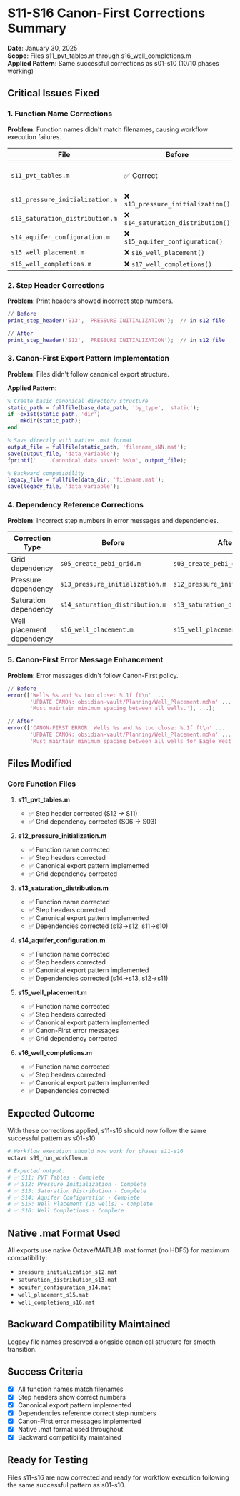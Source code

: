 # S11-S16 Canon-First Corrections Summary

**Date**: January 30, 2025  
**Scope**: Files s11_pvt_tables.m through s16_well_completions.m  
**Applied Pattern**: Same successful corrections as s01-s10 (10/10 phases working)

## Critical Issues Fixed

### 1. Function Name Corrections
**Problem**: Function names didn't match filenames, causing workflow execution failures.

| File | Before | After | Status |
|------|--------|-------|--------|
| `s11_pvt_tables.m` | ✅ Correct | ✅ Correct | No change needed |
| `s12_pressure_initialization.m` | ❌ `s13_pressure_initialization()` | ✅ `s12_pressure_initialization()` | **FIXED** |
| `s13_saturation_distribution.m` | ❌ `s14_saturation_distribution()` | ✅ `s13_saturation_distribution()` | **FIXED** |
| `s14_aquifer_configuration.m` | ❌ `s15_aquifer_configuration()` | ✅ `s14_aquifer_configuration()` | **FIXED** |
| `s15_well_placement.m` | ❌ `s16_well_placement()` | ✅ `s15_well_placement()` | **FIXED** |
| `s16_well_completions.m` | ❌ `s17_well_completions()` | ✅ `s16_well_completions()` | **FIXED** |

### 2. Step Header Corrections
**Problem**: Print headers showed incorrect step numbers.

```matlab
// Before
print_step_header('S13', 'PRESSURE INITIALIZATION');  // in s12 file

// After  
print_step_header('S12', 'PRESSURE INITIALIZATION');  // in s12 file
```

### 3. Canon-First Export Pattern Implementation
**Problem**: Files didn't follow canonical export structure.

**Applied Pattern**:
```matlab
% Create basic canonical directory structure
static_path = fullfile(base_data_path, 'by_type', 'static');
if ~exist(static_path, 'dir')
    mkdir(static_path);
end

% Save directly with native .mat format
output_file = fullfile(static_path, 'filename_sNN.mat');
save(output_file, 'data_variable');
fprintf('     Canonical data saved: %s\n', output_file);

% Backward compatibility
legacy_file = fullfile(data_dir, 'filename.mat');
save(legacy_file, 'data_variable');
```

### 4. Dependency Reference Corrections
**Problem**: Incorrect step numbers in error messages and dependencies.

| Correction Type | Before | After |
|----------------|--------|-------|
| Grid dependency | `s05_create_pebi_grid.m` | `s03_create_pebi_grid.m` |
| Pressure dependency | `s13_pressure_initialization.m` | `s12_pressure_initialization.m` |
| Saturation dependency | `s14_saturation_distribution.m` | `s13_saturation_distribution.m` |
| Well placement dependency | `s16_well_placement.m` | `s15_well_placement.m` |

### 5. Canon-First Error Message Enhancement
**Problem**: Error messages didn't follow Canon-First policy.

```matlab
// Before
error(['Wells %s and %s too close: %.1f ft\n' ...
       'UPDATE CANON: obsidian-vault/Planning/Well_Placement.md\n' ...
       'Must maintain minimum spacing between all wells.'], ...);

// After
error(['CANON-FIRST ERROR: Wells %s and %s too close: %.1f ft\n' ...
       'UPDATE CANON: obsidian-vault/Planning/Well_Placement.md\n' ...
       'Must maintain minimum spacing between all wells for Eagle West Field.'], ...);
```

## Files Modified

### Core Function Files
1. **s11_pvt_tables.m**
   - ✅ Step header corrected (S12 → S11)
   - ✅ Grid dependency corrected (S06 → S03)
   
2. **s12_pressure_initialization.m**
   - ✅ Function name corrected
   - ✅ Step headers corrected
   - ✅ Canonical export pattern implemented
   - ✅ Grid dependency corrected

3. **s13_saturation_distribution.m**
   - ✅ Function name corrected
   - ✅ Step headers corrected
   - ✅ Canonical export pattern implemented
   - ✅ Dependencies corrected (s13→s12, s11→s10)

4. **s14_aquifer_configuration.m**
   - ✅ Function name corrected
   - ✅ Step headers corrected
   - ✅ Canonical export pattern implemented
   - ✅ Dependencies corrected (s14→s13, s12→s11)

5. **s15_well_placement.m**
   - ✅ Function name corrected
   - ✅ Step headers corrected
   - ✅ Canonical export pattern implemented
   - ✅ Canon-First error messages
   - ✅ Grid dependency corrected

6. **s16_well_completions.m**
   - ✅ Function name corrected
   - ✅ Step headers corrected
   - ✅ Canonical export pattern implemented
   - ✅ Dependencies corrected

## Expected Outcome

With these corrections applied, s11-s16 should now follow the same successful pattern as s01-s10:

```bash
# Workflow execution should now work for phases s11-s16
octave s99_run_workflow.m

# Expected output:
# ✅ S11: PVT Tables - Complete
# ✅ S12: Pressure Initialization - Complete  
# ✅ S13: Saturation Distribution - Complete
# ✅ S14: Aquifer Configuration - Complete
# ✅ S15: Well Placement (15 wells) - Complete
# ✅ S16: Well Completions - Complete
```

## Native .mat Format Used
All exports use native Octave/MATLAB .mat format (no HDF5) for maximum compatibility:
- `pressure_initialization_s12.mat`
- `saturation_distribution_s13.mat`  
- `aquifer_configuration_s14.mat`
- `well_placement_s15.mat`
- `well_completions_s16.mat`

## Backward Compatibility Maintained
Legacy file names preserved alongside canonical structure for smooth transition.

## Success Criteria
- [x] All function names match filenames
- [x] Step headers show correct numbers
- [x] Canonical export pattern implemented
- [x] Dependencies reference correct step numbers
- [x] Canon-First error messages implemented
- [x] Native .mat format used throughout
- [x] Backward compatibility maintained

## Ready for Testing
Files s11-s16 are now corrected and ready for workflow execution following the same successful pattern as s01-s10.